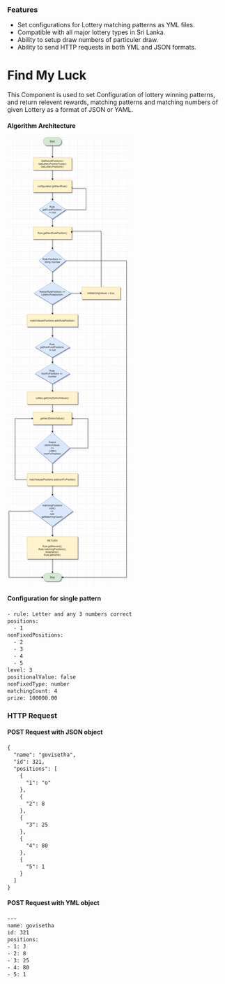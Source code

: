 ### Features

- Set configurations for Lottery matching patterns as YML files.
- Compatible with all major lottery types in Sri Lanka.
- Ability to setup draw numbers of particuler draw.
- Ability to send HTTP requests in both YML and JSON formats.

# Find My Luck

This Component is used to set Configuration of lottery winning patterns, and return relevent rewards, matching patterns and matching numbers of given Lottery as a format of JSON or YAML.

#### Algorithm Architecture

![](CheckReward.png)

#### Configuration for single pattern

    - rule: Letter and any 3 numbers correct
    positions:
      - 1
    nonFixedPositions:
      - 2
      - 3
      - 4
      - 5
    level: 3
    positionalValue: false
    nonFixedType: number
    matchingCount: 4
    prize: 100000.00 


### HTTP Request

#### POST Request with JSON object

    {
      "name": "govisetha",
      "id": 321,
      "positions": [
        {
          "1": "o"
        },
        {
          "2": 8
        },
        {
          "3": 25
        },
        {
          "4": 80
        },
        {
          "5": 1
        }
      ]
    }
    
#### POST Request with YML object

    ---
    name: govisetha
    id: 321
    positions:
    - 1: J
    - 2: 8
    - 3: 25
    - 4: 80
    - 5: 1

